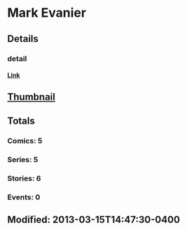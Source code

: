 # Mark  Evanier 
## Details
### detail
#### [Link](http://marvel.com/comics/creators/3131/mark_evanier?utm_campaign=apiRef&utm_source=225578a89fc76f3d20fbffda5d17a88d)
## [Thumbnail](http://i.annihil.us/u/prod/marvel/i/mg/b/40/image_not_available.jpg)
## Totals
### Comics: 5
### Series: 5
### Stories: 6
### Events: 0
## Modified: 2013-03-15T14:47:30-0400